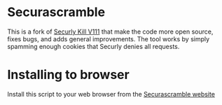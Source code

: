 # Securascramble

This is a fork of [Securly Kill V111](https://github.com/zek-c/Securly-Kill-V111) that make the code more open source, fixes bugs, and adds general improvements. The tool works by simply spamming enough cookies that Securly denies all requests. 

# Installing to browser
Install this script to your web browser from the [Securascramble website](https://epicminer256.github.io/Securascramble/)